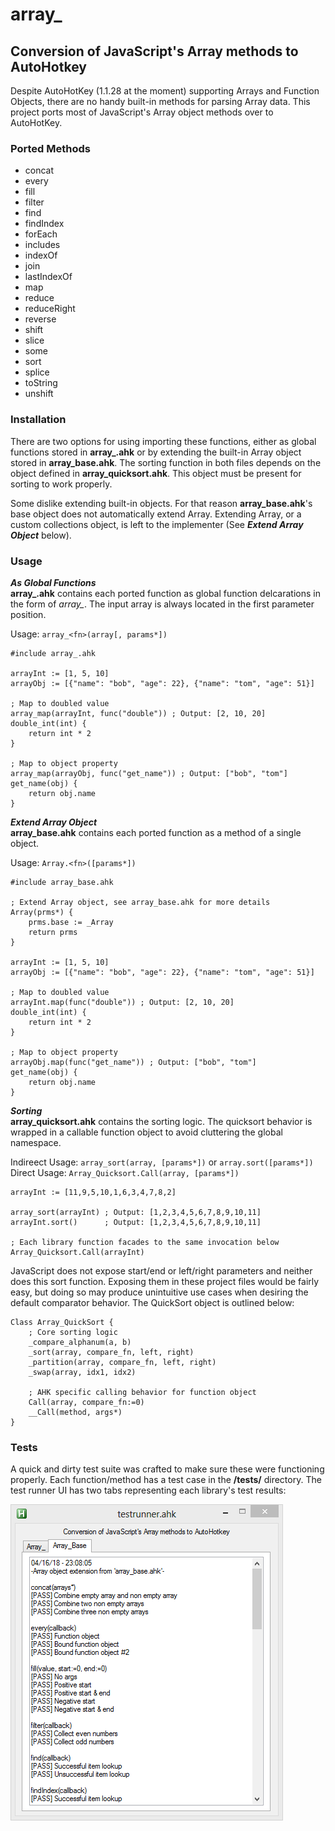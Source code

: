 # array_
## Conversion of JavaScript's Array methods to AutoHotkey

Despite AutoHotKey (1.1.28 at the moment) supporting Arrays and Function Objects, there are no handy built-in methods for parsing Array data. This project ports most of JavaScript's Array object methods over to AutoHotKey.

### Ported Methods
* concat
* every
* fill
* filter
* find
* findIndex
* forEach
* includes
* indexOf
* join
* lastIndexOf
* map
* reduce
* reduceRight
* reverse
* shift
* slice
* some
* sort
* splice
* toString
* unshift


### Installation
There are two options for using importing these functions, either as global functions stored in **array_.ahk** or by extending the built-in Array object stored in **array_base.ahk**. The sorting function in both files depends on the object defined in **array_quicksort.ahk**. This object must be present for sorting to work properly.

Some dislike extending built-in objects. For that reason **array_base.ahk**'s base object does not automatically extend Array. Extending Array, or a custom collections object, is left to the implementer (See _**Extend Array Object**_  below).

### Usage
_**As Global Functions**_  
**array_.ahk** contains each ported function as global function delcarations in the form of *array_<func>*. The input array is always located in the first parameter position.

Usage: `array_<fn>(array[, params*])`
```autohotkey
#include array_.ahk

arrayInt := [1, 5, 10]
arrayObj := [{"name": "bob", "age": 22}, {"name": "tom", "age": 51}]

; Map to doubled value
array_map(arrayInt, func("double")) ; Output: [2, 10, 20]
double_int(int) {
    return int * 2
}

; Map to object property
array_map(arrayObj, func("get_name")) ; Output: ["bob", "tom"]
get_name(obj) {
    return obj.name
}
```

_**Extend Array Object**_  
**array_base.ahk** contains each ported function as a method of a single object.

Usage: `Array.<fn>([params*])`
```autohotkey
#include array_base.ahk

; Extend Array object, see array_base.ahk for more details
Array(prms*) {
    prms.base := _Array
    return prms
}

arrayInt := [1, 5, 10]
arrayObj := [{"name": "bob", "age": 22}, {"name": "tom", "age": 51}]

; Map to doubled value
arrayInt.map(func("double")) ; Output: [2, 10, 20]
double_int(int) {
    return int * 2
}

; Map to object property
arrayObj.map(func("get_name")) ; Output: ["bob", "tom"]
get_name(obj) {
    return obj.name
}
```

_**Sorting**_  
**array_quicksort.ahk** contains the sorting logic. The quicksort behavior is wrapped in a callable function object to avoid cluttering the global namespace.

Indireect Usage: `array_sort(array, [params*])` or `array.sort([params*])`  
Direct Usage: `Array_Quicksort.Call(array, [params*])`
```autohotkey
arrayInt := [11,9,5,10,1,6,3,4,7,8,2]

array_sort(arrayInt) ; Output: [1,2,3,4,5,6,7,8,9,10,11]
arrayInt.sort()      ; Output: [1,2,3,4,5,6,7,8,9,10,11]

; Each library function facades to the same invocation below
Array_Quicksort.Call(arrayInt)
```

JavaScript does not expose start/end or left/right parameters and neither does this sort function. Exposing them in these project files would be fairly easy, but doing so may produce unintuitive use cases when desiring the default comparator behavior.
The QuickSort object is outlined below:

```autohotkey
Class Array_QuickSort {
    ; Core sorting logic
    _compare_alphanum(a, b)
    _sort(array, compare_fn, left, right)
    _partition(array, compare_fn, left, right)
    _swap(array, idx1, idx2)

    ; AHK specific calling behavior for function object
    Call(array, compare_fn:=0)
    __Call(method, args*)
}
```

### Tests
A quick and dirty test suite was crafted to make sure these were functioning properly. Each function/method has a test case in the **/tests/** directory. The test runner UI has two tabs representing each library's test results:

![Tester Results Screenshot](tester/ui_preview.png)
